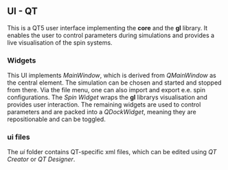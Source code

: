 UI - QT
------------

This is a QT5 user interface implementing the **core** and the **gl** library.
It enables the user to control parameters during simulations and provides
a live visualisation of the spin systems.

### Widgets
This UI implements *MainWindow*, which is derived from *QMainWindow* as the
central element. The simulation can be chosen and started and stopped from
there. Via the file menu, one can also import and export e.e. spin configurations.
The *Spin Widget* wraps the **gl** librarys visualisation
and provides user interaction.
The remaining widgets are used to control parameters and are packed into a
*QDockWidget*, meaning they are repositionable and can be toggled. 

### ui files
The *ui* folder contains QT-specific xml files, which can be edited using
*QT Creator* or *QT Designer*. 